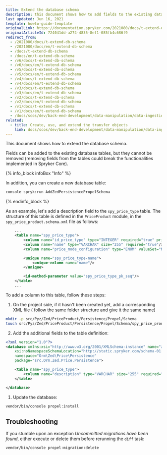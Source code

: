 ```yaml
---
title: Extend the database schema
description: this document shows how to add fields to the existing database tables
last_updated: Jun 16, 2021
template: howto-guide-template
originalLink: https://documentation.spryker.com/2021080/docs/t-extend-db-schema
originalArticleId: 724041dd-a274-4835-8ef1-085fb4c686f9
redirect_from:
  - /2021080/docs/t-extend-db-schema
  - /2021080/docs/en/t-extend-db-schema
  - /docs/t-extend-db-schema
  - /docs/en/t-extend-db-schema
  - /v6/docs/t-extend-db-schema
  - /v6/docs/en/t-extend-db-schema
  - /v5/docs/t-extend-db-schema
  - /v5/docs/en/t-extend-db-schema
  - /v4/docs/t-extend-db-schema
  - /v4/docs/en/t-extend-db-schema
  - /v3/docs/t-extend-db-schema
  - /v3/docs/en/t-extend-db-schema
  - /v2/docs/t-extend-db-schema
  - /v2/docs/en/t-extend-db-schema
  - /v1/docs/t-extend-db-schema
  - /v1/docs/en/t-extend-db-schema
  - /docs/scos/dev/back-end-development/data-manipulation/data-ingestion/structural-preparations/extending-the-database-schema.html
related:
  - title: Create, use, and extend the transfer objects
    link: docs/scos/dev/back-end-development/data-manipulation/data-ingestion/structural-preparations/create-use-and-extend-the-transfer-objects.html
---
```


This document shows how to extend the database schema.

Fields can be added to the existing database tables, but they cannot be removed (removing fields from the tables could break the functionalities implemented in Spryker Core).

{% info_block infoBox "Info" %}

In addition, you can create a new database table:

```bash
console spryk:run AddZedPersistencePropelSchema
```

{% endinfo_block %}

As an example, let's add a description field to the `spy_price_type` table. The structure of this table is defined in the `PriceProduct` module, in the `spy_price_product.schema.xml` file as follows:

```xml
    ...
    <table name="spy_price_type">
        <column name="id_price_type" type="INTEGER" required="true" primaryKey="true" autoIncrement="true"/>
        <column name="name" type="VARCHAR" size="255" required="true"/>
        <column name="price_mode_configuration" type="ENUM" valueSet="NET_MODE, GROSS_MODE, BOTH"/>

        <unique name="spy_price_type-name">
            <unique-column name="name"/>
        </unique>

        <id-method-parameter value="spy_price_type_pk_seq"/>
    </table>
    ...
```

To add a column to this table, follow these steps:

1. On the project side, if it hasn't been created yet, add a corresponding XML file ( follow the same folder structure and give it the same name)

```bash
mkdir -p src/Pyz/Zed/PriceProduct/Persistence/Propel/Schema
touch src/Pyz/Zed/PriceProduct/Persistence/Propel/Schema/spy_price_product.schema.xml

```

2. Add the additional fields to the table definition:

```xml
<?xml version="1.0"?>
<database xmlns:xsi="http://www.w3.org/2001/XMLSchema-instance" name="zed"
    xsi:noNamespaceSchemaLocation="http://static.spryker.com/schema-01.xsd"
    namespace="Orm\Zed\Price\Persistence"
    package="src.Orm.Zed.Price.Persistence">

    <table name="spy_price_type">
        <column name="description" type="VARCHAR" size="255" required="false"/>
    </table>

</database>
```

1. Update the database:

```bash
vendor/bin/console propel:install
```

## Troubleshooting

If you stumble upon an exception *Uncommitted migrations have been found*, either execute or delete them before rerunning the `diff` task:

```bash
vendor/bin/console propel:migration:delete
```
